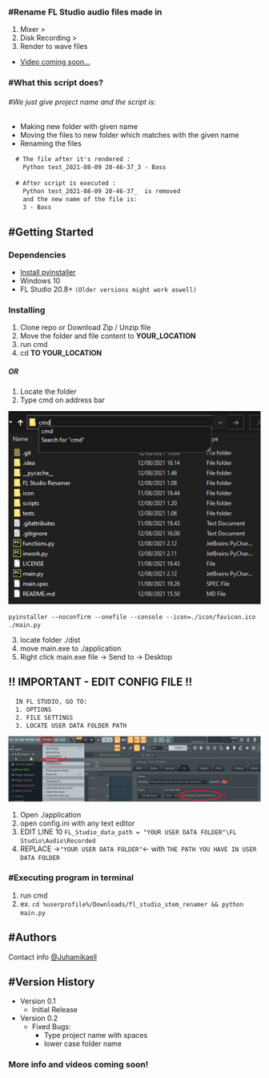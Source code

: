 ### #Rename FL Studio audio files made in
1. Mixer >
2. Disk Recording >
3. Render to wave files
* [Video coming soon...]()

### #What this script does?  
###### #We just give project name and the script is:
* Making new folder with given name
* Moving the files to new folder which matches with the given name
* Renaming the files 
```
  # The file after it's rendered : 
    Python test_2021-08-09 20-46-37_3 - Bass
  
  # After script is executed :
    Python test_2021-08-09 20-46-37_  is removed
    and the new name of the file is: 
    3 - Bass 

```
## #Getting Started


### Dependencies

* [Install pyinstaller](https://pyinstaller.readthedocs.io/en/stable/installation.html)
* Windows 10
* FL Studio 20.8+ ```(Older versions might work aswell)```


### Installing

1. Clone repo or Download Zip / Unzip file
2. Move the folder and file content to **YOUR_LOCATION**
3. run cmd
4. cd **TO YOUR_LOCATION**

##### OR
1. Locate the folder
2. Type cmd on address bar

![Screenshot](./screenshots/s_shot_1.png)
```
pyinstaller --noconfirm --onefile --console --icon=./icon/favicon.ico ./main.py
```
3. locate folder ./dist
4. move main.exe to ./application
5. Right click main.exe file -> Send to -> Desktop

## !! IMPORTANT - EDIT CONFIG FILE !!
```
  IN FL STUDIO, GO TO:
  1. OPTIONS
  2. FILE SETTINGS
  3. LOCATE USER DATA FOLDER PATH
  ```
![Screenshot](./screenshots/s_shot_2.png)
1. Open ./application
2. open config.ini with any text editor
3. EDIT LINE 10 ```FL_Studio_data_path = "YOUR USER DATA FOLDER"\FL Studio\Audio\Recorded```
4. REPLACE ->```"YOUR USER DATA FOLDER"```<- with ```THE PATH YOU HAVE IN USER DATA FOLDER```
### #Executing program in terminal

1. run cmd
2. ex. ```cd %userprofile%/Downloads/fl_studio_stem_renamer && python main.py```

## #Authors

Contact info
[@Juhamikaell](https://instagram.com/juhamikaell)

## #Version History

* Version 0.1
  * Initial Release
* Version 0.2
  * Fixed Bugs:
    * Type project name with spaces 
    * lower case folder name

  
 ### More info and videos coming soon!

